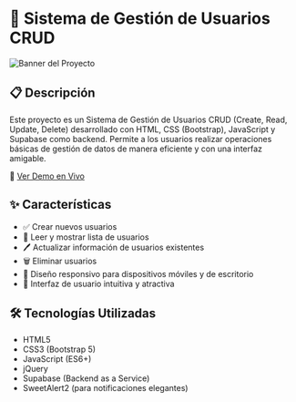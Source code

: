 # 🚀 Sistema de Gestión de Usuarios CRUD

![Banner del Proyecto](https://via.placeholder.com/1200x300.png?text=Sistema+de+Gesti%C3%B3n+de+Usuarios+CRUD)

## 📋 Descripción

Este proyecto es un Sistema de Gestión de Usuarios CRUD (Create, Read, Update, Delete) desarrollado con HTML, CSS (Bootstrap), JavaScript y Supabase como backend. Permite a los usuarios realizar operaciones básicas de gestión de datos de manera eficiente y con una interfaz amigable.

🔗 [Ver Demo en Vivo](https://crud-ochre-eight.vercel.app/)

## ✨ Características

- ✅ Crear nuevos usuarios
- 📖 Leer y mostrar lista de usuarios
- 🖊️ Actualizar información de usuarios existentes
- 🗑️ Eliminar usuarios
- 📱 Diseño responsivo para dispositivos móviles y de escritorio
- 🎨 Interfaz de usuario intuitiva y atractiva

## 🛠️ Tecnologías Utilizadas

- HTML5
- CSS3 (Bootstrap 5)
- JavaScript (ES6+)
- jQuery
- Supabase (Backend as a Service)
- SweetAlert2 (para notificaciones elegantes)


